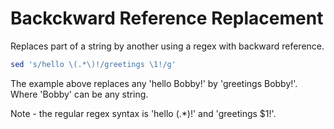 # Backckward Reference Replacement

Replaces part of a string by another using a regex with backward reference.
``` sh
sed 's/hello \(.*\)!/greetings \1!/g'
```
The example above replaces any 'hello Bobby!' by 'greetings Bobby!'. Where
'Bobby' can be any string.

Note - the regular regex syntax is 'hello (.*)!' and 'greetings $1!'.

